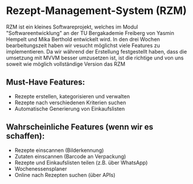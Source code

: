 # Rezept-Management-System (RZM)

RZM ist ein kleines Softwareprojekt, welches im Modul "Softwareentwicklung" an der TU Bergakademie Freiberg von Yasmin Hempelt und Mika Berthold entwickelt wird.
In den drei Wochen bearbeitungszeit haben wir vesucht möglichst viele Features zu implementieren. Da wir während der Erstellung festgestellt haben, dass die umsetzung mit MVVM besser umzusetzen ist, ist die richtige und von uns soweit wie möglich vollständige Version das RZM



## Must-Have Features:

- Rezepte erstellen, kategorisieren und verwalten
- Rezepte nach verschiedenen Kriterien suchen
- Automatische Generierung von Einkaufslisten

## Wahrscheinliche Features (wenn wir es schaffen):

- Rezepte einscannen (Bilderkennung)
- Zutaten einscannen (Barcode an Verpackung)
- Rezepte und Einkaufslisten teilen (z.B. über WhatsApp)
- Wochenessensplaner
- Online nach Rezepten suchen (über APIs)

